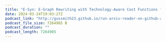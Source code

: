 ```yaml
---
title: "E-Syn: E-Graph Rewriting with Technology-Aware Cost Functions for Logic Synthesis"
date: 2024-03-24T19:03:27Z
podcast_link: "http://gussmith23.github.io/run-arxiv-reader-on-github-actions/audio/E-Syn:_E-Graph_Rewriting_with_Technology-Aware_Cost_Functions_for_Logic_Synthesis.mp3"
podcast_file_size: 7264985 B
podcast_duration: ""
podcast_length: 7264985
---
```

